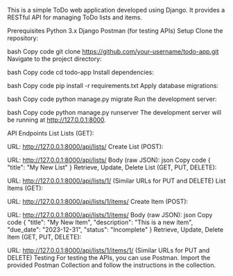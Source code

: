 This is a simple ToDo web application developed using Django. It provides a RESTful API for managing ToDo lists and items.

Prerequisites
Python 3.x
Django
Postman (for testing APIs)
Setup
Clone the repository:

bash
Copy code
git clone https://github.com/your-username/todo-app.git
Navigate to the project directory:

bash
Copy code
cd todo-app
Install dependencies:

bash
Copy code
pip install -r requirements.txt
Apply database migrations:

bash
Copy code
python manage.py migrate
Run the development server:

bash
Copy code
python manage.py runserver
The development server will be running at http://127.0.0.1:8000.

API Endpoints
List Lists (GET):

URL: http://127.0.0.1:8000/api/lists/
Create List (POST):

URL: http://127.0.0.1:8000/api/lists/
Body (raw JSON):
json
Copy code
{
    "title": "My New List"
}
Retrieve, Update, Delete List (GET, PUT, DELETE):

URL: http://127.0.0.1:8000/api/lists/1/
(Similar URLs for PUT and DELETE)
List Items (GET):

URL: http://127.0.0.1:8000/api/lists/1/items/
Create Item (POST):

URL: http://127.0.0.1:8000/api/lists/1/items/
Body (raw JSON):
json
Copy code
{
    "title": "My New Item",
    "description": "This is a new item",
    "due_date": "2023-12-31",
    "status": "Incomplete"
}
Retrieve, Update, Delete Item (GET, PUT, DELETE):

URL: http://127.0.0.1:8000/api/lists/1/items/1/
(Similar URLs for PUT and DELETE)
Testing
For testing the APIs, you can use Postman. Import the provided Postman Collection and follow the instructions in the collection.
